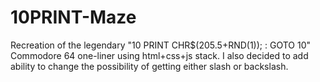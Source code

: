 # 10PRINT-Maze
Recreation of the legendary "10 PRINT CHR$(205.5+RND(1)); : GOTO 10" Commodore 64 one-liner using html+css+js stack.
I also decided to add ability to change the possibility of getting either slash or backslash.

